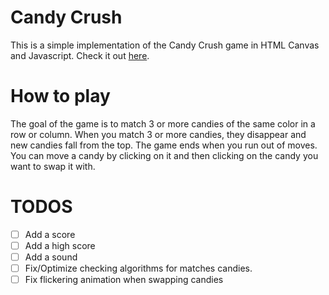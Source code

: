 # Candy Crush

This is a simple implementation of the Candy Crush game in HTML Canvas and Javascript. Check it out [here](https://erik3010.github.io/candy-crush//).

# How to play
The goal of the game is to match 3 or more candies of the same color in a row or column. When you match 3 or more candies, they disappear and new candies fall from the top. The game ends when you run out of moves. You can move a candy by clicking on it and then clicking on the candy you want to swap it with.

# TODOS
- [ ] Add a score
- [ ] Add a high score
- [ ] Add a sound
- [ ] Fix/Optimize checking algorithms for matches candies. 
- [ ] Fix flickering animation when swapping candies